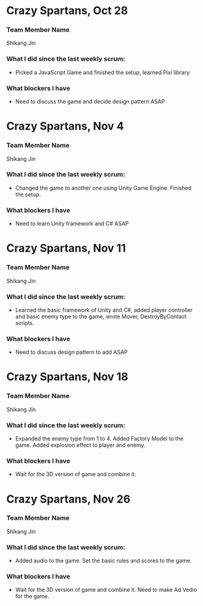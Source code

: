 # Crazy Spartans, Oct 28

### **Team Member Name**
Shikang Jin
<br>

### **What I did since the last weekly scrum:**
 - Picked a JavaScript Game and finished the setup, learned Pixi library

### **What blockers I have**
 - Need to discuss the game and decide design pattern ASAP  

# Crazy Spartans, Nov 4

### **Team Member Name**
Shikang Jin
<br>

### **What I did since the last weekly scrum:**
 - Changed the game to another one using Unity Game Engine. Finished the setup.

### **What blockers I have**
 - Need to learn Unity framework and C# ASAP

# Crazy Spartans, Nov 11

### **Team Member Name**
Shikang Jin
<br>

### **What I did since the last weekly scrum:**
 - Learned the basic framework of Unity and C#, added player controller and basic enemy type to the game, wrote Mover, DestroyByContact scripts.

### **What blockers I have**
 - Need to discuss design pattern to add ASAP

# Crazy Spartans, Nov 18

### **Team Member Name**
Shikang Jin
<br>

### **What I did since the last weekly scrum:**
 - Expanded the enemy type from 1 to 4. Added Factory Model to the game. Added explosion effect to player and enemy.

### **What blockers I have**
 - Wait for the 3D version of game and combine it.

# Crazy Spartans, Nov 26

### **Team Member Name**
Shikang Jin
<br>

### **What I did since the last weekly scrum:**
 - Added audio to the game. Set the basic rules and scores to the game. 

### **What blockers I have**
 - Wait for the 3D version of game and combine it. Need to make Ad Vedio for the game.

